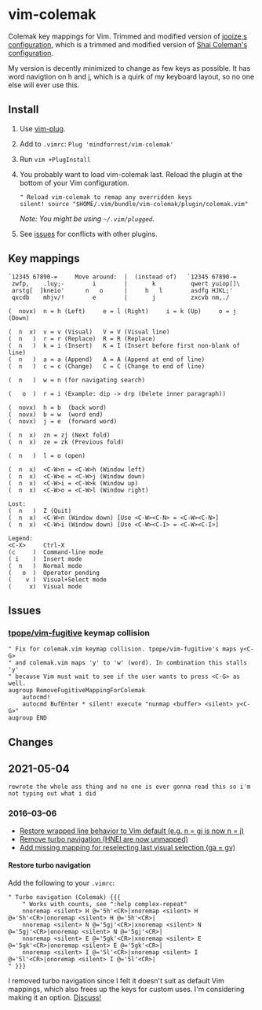 vim-colemak
===========

Colemak key mappings for Vim. Trimmed and modified version of [jooize,s configuration](https://github.com/jooize/vim-colemak), which is a trimmed and modified version of [Shai Coleman's configuration](http://colemak.com/pub/vim/colemak.vim).

My version is decently minimized to change as few keys as possible. It has word navigtion on h and j, which is a quirk of my keyboard layout, so no one else will ever use this.

Install
-------

1. Use [vim-plug](https://github.com/junegunn/vim-plug).
2. Add to `.vimrc`: `Plug 'mindforrest/vim-colemak'`
3. Run `vim +PlugInstall`
4. You probably want to load vim-colemak last. Reload the plugin at the bottom of your Vim configuration.

    ```
    " Reload vim-colemak to remap any overridden keys
    silent! source "$HOME/.vim/bundle/vim-colemak/plugin/colemak.vim"
    ```

    *Note: You might be using `~/.vim/plugged`.*

5. See [issues](#issues) for conflicts with other plugins.

Key mappings
------------

```Colemak layout:                  |                 QWERTY layout:
`12345 67890-=     Move around:  |  (instead of)   `12345 67890-=
 zwfp,    .luy;-        i        |       k          qwert yuiop[]\
 arstg[  ]kneio'      n   o      |     h   l        asdfg HJKL;'
 qxcdb    mhjv/!        e        |       j          zxcvb nm,./

(  novx)  n = h (Left)     e = l (Right)     i = k (Up)     o = j (Down)

(  n  x)  v = v (Visual)   V = V (Visual line)
(  n   )  r = r (Replace)  R = R (Replace)
(  n   )  k = i (Insert)   K = I (Insert before first non-blank of line)
(  n   )  a = a (Append)   A = A (Append at end of line)
(  n   )  c = c (Change)   C = C (Change to end of line)

(  n   )  w = n (for navigating search)

(   o  )  r = i (Example: dip -> drp (Delete inner paragraph))

(  novx)  h = b  (back word)   
(  novx)  b = w  (word end)
(  novx)  j = e  (forward word)

(  n  x)  zn = zj (Next fold) 
(  n  x)  ze = zk (Previous fold)

(  n   )  l = o (open)

(  n  x)  <C-W>n = <C-W>h (Window left)
(  n  x)  <C-W>e = <C-W>j (Window down)
(  n  x)  <C-W>i = <C-W>k (Window up)
(  n  x)  <C-W>o = <C-W>l (Window right)

Lost:
(  n   )  Z (Quit)
(  n  x)  <C-W>n (Window down) [Use <C-W><C-N> = <C-W><C-N>]
(  n  x)  <C-W>i (Window down) [Use <C-W><C-I> = <C-W><C-I>]

Legend:
<C-X>     Ctrl-X
(c     )  Command-line mode
( i    )  Insert mode
(  n   )  Normal mode
(   o  )  Operator pending
(    v )  Visual+Select mode
(     x)  Visual mode
```


Issues
------

### [tpope/vim-fugitive](https://github.com/tpope/vim-fugitive) keymap collision

    " Fix for colemak.vim keymap collision. tpope/vim-fugitive's maps y<C-G>
    " and colemak.vim maps 'y' to 'w' (word). In combination this stalls 'y'
    " because Vim must wait to see if the user wants to press <C-G> as well.
    augroup RemoveFugitiveMappingForColemak
        autocmd!
        autocmd BufEnter * silent! execute "nunmap <buffer> <silent> y<C-G>"
    augroup END

Changes
-------


## 2021-05-04
    rewrote the whole ass thing and no one is ever gonna read this so i'm not typing out what i did



### 2016–03–06

- [Restore wrapped line behavior to Vim default (e.g. n = gj is now n = j)](https://github.com/jooize/vim-colemak/commit/6882195551f1025e72f352811ea7b331bc73b32e)
- [Remove turbo navigation (HNEI are now unmapped)](https://github.com/jooize/vim-colemak/commit/c057ed04075cab3f0a67c0fdc30c9d2f35621eff)
- [Add missing mapping for reselecting last visual selection (ga = gv)](https://github.com/jooize/vim-colemak/commit/5167bbf4c411fd765833c97bfc078bed53cc995e)

#### Restore turbo navigation

Add the following to your `.vimrc`:

```
" Turbo navigation (Colemak) {{{
    " Works with counts, see ":help complex-repeat"
    nnoremap <silent> H @='5h'<CR>|xnoremap <silent> H @='5h'<CR>|onoremap <silent> H @='5h'<CR>|
    nnoremap <silent> N @='5gj'<CR>|xnoremap <silent> N @='5gj'<CR>|onoremap <silent> N @='5gj'<CR>|
    nnoremap <silent> E @='5gk'<CR>|xnoremap <silent> E @='5gk'<CR>|onoremap <silent> E @='5gk'<CR>|
    nnoremap <silent> I @='5l'<CR>|xnoremap <silent> I @='5l'<CR>|onoremap <silent> I @='5l'<CR>|
" }}}
```

I removed turbo navigation since I felt it doesn't suit as default Vim mappings, which also frees up the keys for custom uses. I'm considering making it an option. [Discuss!](https://github.com/jooize/vim-colemak/issues/4)

